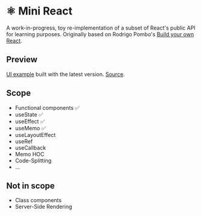 # ⚛️ Mini React
A work-in-progress, toy re-implementation of a subset of React's public API for learning purposes. Originally based on Rodrigo Pombo's [Build your own React](https://pomb.us/build-your-own-react/).

## Preview
[UI example](https://vasylenkoval.github.io/mini-react/) built with the latest version. [Source](https://github.com/vasylenkoval/mini-react/blob/main/src/examples/cards.tsx).

## Scope
- Functional components ✅
- useState ✅
- useEffect ✅
- useMemo ✅
- useLayoutEffect
- useRef
- useCallback
- Memo HOC
- Code-Splitting
- ...

## Not in scope
- Class components
- Server-Side Rendering


